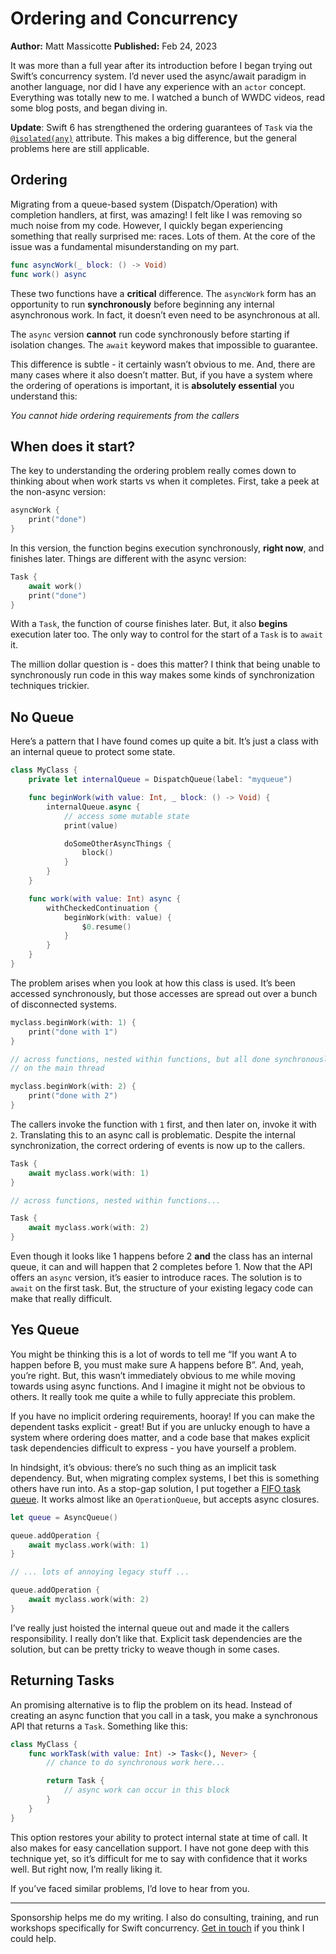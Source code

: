 # Ordering and Concurrency

**Author:** Matt Massicotte
**Published:** Feb 24, 2023

It was more than a full year after its introduction before I began trying out Swift’s concurrency system. I’d never used the async/await paradigm in another language, nor did I have any experience with an `actor` concept. Everything was totally new to me. I watched a bunch of WWDC videos, read some blog posts, and began diving in.

**Update**: Swift 6 has strengthened the ordering guarantees of `Task` via the [`@isolated(any)`](/concurrency-swift-6-se-0431) attribute. This makes a big difference, but the general problems here are still applicable.

## Ordering

Migrating from a queue-based system (Dispatch/Operation) with completion handlers, at first, was amazing! I felt like I was removing so much noise from my code. However, I quickly began experiencing something that really surprised me: races. Lots of them. At the core of the issue was a fundamental misunderstanding on my part.

```swift
func asyncWork(_ block: () -> Void)
func work() async
```

These two functions have a **critical** difference. The `asyncWork` form has an opportunity to run **synchronously** before beginning any internal asynchronous work. In fact, it doesn’t even need to be asynchronous at all.

The `async` version **cannot** run code synchronously before starting if isolation changes. The `await` keyword makes that impossible to guarantee.

This difference is subtle - it certainly wasn’t obvious to me. And, there are many cases where it also doesn’t matter. But, if you have a system where the ordering of operations is important, it is **absolutely essential** you understand this:

*You cannot hide ordering requirements from the callers*

## When does it start?

The key to understanding the ordering problem really comes down to thinking about when work starts vs when it completes. First, take a peek at the non-async version:

```swift
asyncWork {
	print("done")
}
```

In this version, the function begins execution synchronously, **right now**, and finishes later. Things are different with the async version:

```swift
Task {
	await work()
	print("done")
}
```

With a `Task`, the function of course finishes later. But, it also **begins** execution later too. The only way to control for the start of a `Task` is to `await` it.

The million dollar question is - does this matter? I think that being unable to synchronously run code in this way makes some kinds of synchronization techniques trickier.

## No Queue

Here’s a pattern that I have found comes up quite a bit. It’s just a class with an internal queue to protect some state.

```swift
class MyClass {
	private let internalQueue = DispatchQueue(label: "myqueue")

	func beginWork(with value: Int, _ block: () -> Void) {
		internalQueue.async {
			// access some mutable state
			print(value)

			doSomeOtherAsyncThings {
				block()
			}
		}
	}

	func work(with value: Int) async {
		withCheckedContinuation {
			beginWork(with: value) {
				$0.resume()
			}
		}
	}
}
```

The problem arises when you look at how this class is used. It’s been accessed synchronously, but those accesses are spread out over a bunch of disconnected systems.

```swift
myclass.beginWork(with: 1) {
	print("done with 1")
}

// across functions, nested within functions, but all done synchronously,
// on the main thread

myclass.beginWork(with: 2) {
	print("done with 2")
}
```

The callers invoke the function with `1` first, and then later on, invoke it with `2`. Translating this to an async call is problematic. Despite the internal synchronization, the correct ordering of events is now up to the callers.

```swift
Task {
	await myclass.work(with: 1)
}

// across functions, nested within functions...

Task {
	await myclass.work(with: 2)
}
```

Even though it looks like 1 happens before 2 **and** the class has an internal queue, it can and will happen that 2 completes before 1. Now that the API offers an `async` version, it’s easier to introduce races. The solution is to `await` on the first task. But, the structure of your existing legacy code can make that really difficult.

## Yes Queue

You might be thinking this is a lot of words to tell me “If you want A to happen before B, you must make sure A happens before B”. And, yeah, you’re right. But, this wasn’t immediately obvious to me while moving towards using async functions. And I imagine it might not be obvious to others. It really took me quite a while to fully appreciate this problem.

If you have no implicit ordering requirements, hooray! If you can make the dependent tasks explicit - great! But if you are unlucky enough to have a system where ordering does matter, and a code base that makes explicit task dependencies difficult to express - you have yourself a problem.

In hindsight, it’s obvious: there’s no such thing as an implicit task dependency. But, when migrating complex systems, I bet this is something others have run into. As a stop-gap solution, I put together a [FIFO task queue](https://github.com/mattmassicotte/Queue). It works almost like an `OperationQueue`, but accepts async closures.

```swift
let queue = AsyncQueue()

queue.addOperation {
	await myclass.work(with: 1)
}

// ... lots of annoying legacy stuff ...

queue.addOperation {
	await myclass.work(with: 2)
}
```

I’ve really just hoisted the internal queue out and made it the callers responsibility. I really don’t like that. Explicit task dependencies are the solution, but can be pretty tricky to weave though in some cases.

## Returning Tasks

An promising alternative is to flip the problem on its head. Instead of creating an async function that you call in a task, you make a synchronous API that returns a `Task`. Something like this:

```swift
class MyClass {
	func workTask(with value: Int) -> Task<(), Never> {
		// chance to do synchronous work here...

		return Task {
			// async work can occur in this block
		}
	}
}
```

This option restores your ability to protect internal state at time of call. It also makes for easy cancellation support. I have not gone deep with this technique yet, so it’s difficult for me to say with confidence that it works well. But right now, I’m really liking it.

If you’ve faced similar problems, I’d love to hear from you.

---

Sponsorship helps me do my writing. I also do consulting, training, and run workshops specifically for Swift concurrency. [Get in touch](/about) if you think I could help.
